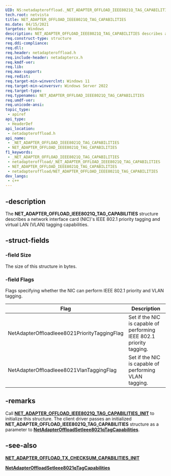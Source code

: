 ```yaml
---
UID: NS:netadapteroffload._NET_ADAPTER_OFFLOAD_IEEE8021Q_TAG_CAPABILITIES
tech.root: netvista
title: NET_ADAPTER_OFFLOAD_IEEE8021Q_TAG_CAPABILITIES
ms.date: 04/15/2021
targetos: Windows
description: NET_ADAPTER_OFFLOAD_IEEE8021Q_TAG_CAPABILITIES describes a NIC's IEEE 802.1 priority and VLAN tagging capabilities.
req.construct-type: structure
req.ddi-compliance: 
req.dll: 
req.header: netadapteroffload.h
req.include-header: netadaptercx.h
req.kmdf-ver: 
req.lib: 
req.max-support: 
req.redist: 
req.target-min-winverclnt: Windows 11
req.target-min-winversvr: Windows Server 2022
req.target-type: 
req.typenames: NET_ADAPTER_OFFLOAD_IEEE8021Q_TAG_CAPABILITIES
req.umdf-ver: 
req.unicode-ansi: 
topic_type:
 - apiref
api_type:
 - HeaderDef
api_location:
 - netadapteroffload.h
api_name:
 - _NET_ADAPTER_OFFLOAD_IEEE8021Q_TAG_CAPABILITIES
 - NET_ADAPTER_OFFLOAD_IEEE8021Q_TAG_CAPABILITIES
f1_keywords:
 - _NET_ADAPTER_OFFLOAD_IEEE8021Q_TAG_CAPABILITIES
 - netadapteroffload/_NET_ADAPTER_OFFLOAD_IEEE8021Q_TAG_CAPABILITIES
 - NET_ADAPTER_OFFLOAD_IEEE8021Q_TAG_CAPABILITIES
 - netadapteroffload/NET_ADAPTER_OFFLOAD_IEEE8021Q_TAG_CAPABILITIES
dev_langs:
 - c++
---
```


## -description

The **NET_ADAPTER_OFFLOAD_IEEE8021Q_TAG_CAPABILITIES** structure describes a network interface card (NIC)'s IEEE 802.1 priority tagging and virtual LAN (VLAN) tagging capabilities.

## -struct-fields

### -field Size

The size of this structure in bytes.

### -field Flags

Flags specifying whether the NIC can perform IEEE 802.1 priority and VLAN tagging.


| Flag | Description |
| --- | --- |
| NetAdapterOffloadIeee8021PriorityTaggingFlag | Set if the NIC is capable of performing IEEE 802.1 priority tagging. |
| NetAdapterOffloadIeee8021VlanTaggingFlag | Set if the NIC is capable of performing VLAN tagging. |

## -remarks

Call [**NET_ADAPTER_OFFLOAD_IEEE8021Q_TAG_CAPABILITIES_INIT**](nf-netadapteroffload-net_adapter_offload_ieee8021q_tag_capabilities_init.md) to initialize this structure. The client driver passes an initialized **NET_ADAPTER_OFFLOAD_IEEE8021Q_TAG_CAPABILITIES** structure as a parameter to [**NetAdapterOffloadSetIeee8021qTagCapabilities**](nf-netadapteroffload-netadapteroffloadsetieee8021qtagcapabilities.md).

## -see-also

[**NET_ADAPTER_OFFLOAD_TX_CHECKSUM_CAPABILITIES_INIT**](nf-netadapteroffload-net_adapter_offload_ieee8021q_tag_capabilities_init.md)

[**NetAdapterOffloadSetIeee8021qTagCapabilities**](nf-netadapteroffload-netadapteroffloadsetieee8021qtagcapabilities.md)